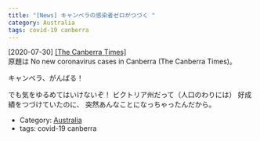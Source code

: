 ```yaml
---
title: "[News] キャンベラの感染者ゼロがつづく "
category: Australia
tags: covid-19 canberra
---
```


[2020-07-30] [[The Canberra Times]](https://www.canberratimes.com.au/story/6855026/no-new-covid-19-cases-in-the-act/)  
 原題は No new coronavirus cases in Canberra
(The Canberra Times)。

 キャンベラ、がんばる！

 でも気をゆるめてはいけないぞ！
ビクトリア州だって（人口のわりには）
好成績をつづけていたのに、
突然あんなことになっちゃったんだから。

- Category: [Australia](categories.html#Australia)
- tags: covid-19 canberra

